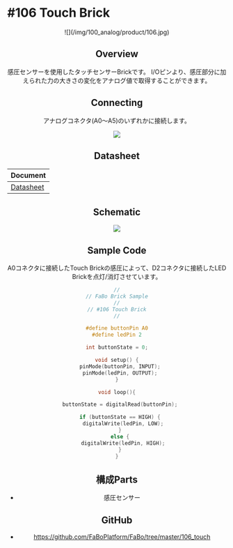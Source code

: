 # #106 Touch Brick
<center>![](/img/100_analog/product/106.jpg)
<!--COLORME-->

## Overview
感圧センサーを使用したタッチセンサーBrickです。
I/Oピンより、感圧部分に加えられた力の大きさの変化をアナログ値で取得することができます。

## Connecting

アナログコネクタ(A0〜A5)のいずれかに接続します。

![](/img/100_analog/connect/106_touch_connect.jpg)

## Datasheet
| Document |
|:--|
| [Datasheet](http://interlinkelectronics.com/datasheets/Datasheet_FSR.pdf) |

## Schematic
![](/img/100_analog/schematic/106_touch.png)

## Sample Code

A0コネクタに接続したTouch Brickの感圧によって、D2コネクタに接続したLED Brickを点灯/消灯させています。

```c
//
// FaBo Brick Sample
//
// #106 Touch Brick
//

#define buttonPin A0
#define ledPin 2

int buttonState = 0;

void setup() {
  pinMode(buttonPin, INPUT);
  pinMode(ledPin, OUTPUT);
}

void loop(){

  buttonState = digitalRead(buttonPin);

  if (buttonState == HIGH) {
    digitalWrite(ledPin, LOW);
  }
  else {
    digitalWrite(ledPin, HIGH);
  }
}
```

## 構成Parts
- 感圧センサー

## GitHub
- https://github.com/FaBoPlatform/FaBo/tree/master/106_touch
